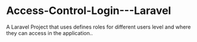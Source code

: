 # Access-Control-Login---Laravel
A Laravel Project that uses defines roles for different users level and where they can access in the application..

